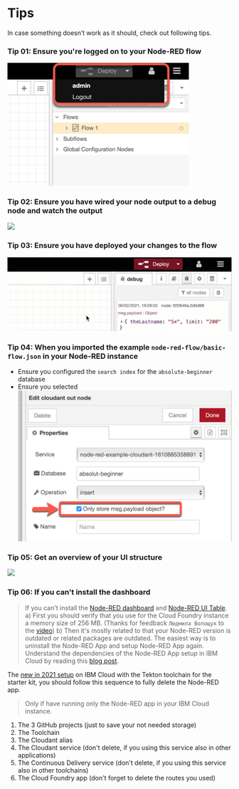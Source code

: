 # Tips

In case something doesn’t work as it should, check out following tips.

### Tip 01:	Ensure you're logged on to your Node-RED flow

![](../images/tips-01.png)

### Tip 02:	Ensure you have wired your node output to a debug node and watch the output

![](../images/tips-02.gif)

### Tip 03:	Ensure you have deployed your changes to the flow

![](../images/tips-03.gif)

### Tip 04:	When you imported the example `node-red-flow/basic-flow.json` in your Node-RED instance

* Ensure you configured the `search index` for the `absolute-beginner` database
* Ensure you selected 
    ![](../images/search-data-00.png)

### Tip 05:	Get an overview of your UI structure

![](../images/ui-overview-structure.gif)

### Tip 06: If you can't install the dashboard

> If you can't install the [Node-RED dashboard](https://flows.nodered.org/node/node-red-dashboard) and [Node-RED UI Table](https://flows.nodered.org/node/node-red-node-ui-table). 
> a) First you should verify that you use for the Cloud Foundry instance a memory size of 256 MB. (Thanks for feedback `Людмила Волощук` to the [video](https://youtu.be/qtOmufIjafE))
> b) Then it's mostly related to that your Node-RED version is outdated or related packages are outdated. The easiest way is to uninstall the Node-RED App and setup Node-RED App again. Understand the dependencies of the Node-RED App setup in IBM Cloud by reading this [blog post](https://suedbroecker.net/2020/03/09/a-short-introduction-of-the-node-red-starter-kit-on-ibm-cloud-for-hackathons/).

The [new in 2021 setup](https://youtu.be/Iw20GhpOGOI) on IBM Cloud with the Tekton toolchain for the starter kit, you should follow this sequence to fully delete the Node-RED app. 

> Only if have running only the Node-RED app in your IBM Cloud instance.  

1. The 3 GitHub projects (just to save your not needed storage)
2. The Toolchain
3. The Cloudant alias
4. The Cloudant service (don't delete, if you using this service also in other applications)
5. The Continuous Delivery service (don't delete, if you using this service also in other toolchains)
6. The Cloud Foundry app (don't forget to delete the routes you used)

